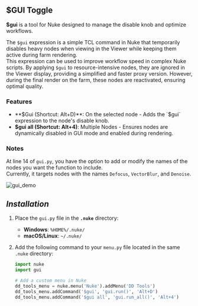 ## $GUI Toggle

**$gui** is a tool for Nuke designed to manage the disable knob and optimize workflows.

The `$gui` expression is a simple TCL command in Nuke that temporarily disables heavy nodes when viewing in the Viewer while keeping them active during farm rendering.  
This expression can be used to improve workflow speed in complex Nuke scripts. By applying `$gui` to resource-intensive nodes, they are ignored in the Viewer display, providing a simplified and faster proxy version. However, during the final render on the farm, these nodes are reactivated, ensuring optimal quality.

### Features

- **$Gui (Shortcut: Alt+D)**: On the selected node - Adds the `$gui` expression to the node's disable knob.
- **$gui all (Shortcut: Alt+4)**: Multiple Nodes - Ensures nodes are dynamically disabled in GUI mode and enabled during rendering.

### Notes

At line 14 of `gui.py`, you have the option to add or modify the names of the nodes you want the function to include.  
Currently, it targets nodes with the names `Defocus`, `VectorBlur`, and `Denoise`.

![gui_demo](https://github.com/user-attachments/assets/49d1194d-f4d2-4ff6-bdff-054c68465831)

## ***Installation***

1. Place the `gui.py` file in the **`.nuke`** directory:
   - **Windows**: `%HOME%/.nuke/`
   - **macOS/Linux**: `~/.nuke/`

2. Add the following command to your `menu.py` file located in the same `.nuke` directory:

   ```python
   import nuke
   import gui

   # Add a custom menu in Nuke
   dd_tools_menu = nuke.menu('Nuke').addMenu('DD Tools')
   dd_tools_menu.addCommand('$gui', 'gui.run()', 'Alt+D')
   dd_tools_menu.addCommand('$gui all', 'gui.run_all()', 'Alt+4')
